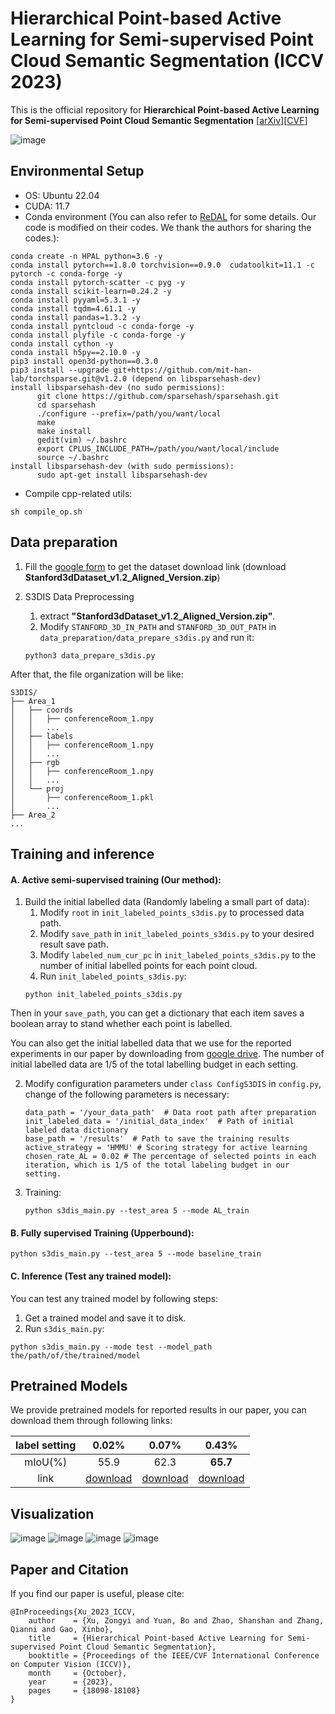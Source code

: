 # Hierarchical Point-based Active Learning for Semi-supervised Point Cloud Semantic Segmentation (ICCV 2023)

This is the official repository for **Hierarchical Point-based Active Learning for Semi-supervised Point Cloud
Semantic Segmentation** [[arXiv](https://arxiv.org/abs/2308.11166)][[CVF](https://openaccess.thecvf.com/content/ICCV2023/html/Xu_Hierarchical_Point-based_Active_Learning_for_Semi-supervised_Point_Cloud_Semantic_Segmentation_ICCV_2023_paper.html)]

![image](imgs/framework.png)

## Environmental Setup

- OS: Ubuntu 22.04
- CUDA: 11.7
- Conda environment (You can also refer to [ReDAL](https://github.com/tsunghan-wu/ReDAL) for some details. Our code is modified on their codes. We thank the authors for sharing the codes.):
```shell
conda create -n HPAL python=3.6 -y
conda install pytorch==1.8.0 torchvision==0.9.0  cudatoolkit=11.1 -c pytorch -c conda-forge -y
conda install pytorch-scatter -c pyg -y
conda install scikit-learn=0.24.2 -y
conda install pyyaml=5.3.1 -y
conda install tqdm=4.61.1 -y
conda install pandas=1.3.2 -y
conda install pyntcloud -c conda-forge -y
conda install plyfile -c conda-forge -y
conda install cython -y
conda install h5py==2.10.0 -y
pip3 install open3d-python==0.3.0
pip3 install --upgrade git+https://github.com/mit-han-lab/torchsparse.git@v1.2.0 (depend on libsparsehash-dev)
install libsparsehash-dev (no sudo permissions):
      git clone https://github.com/sparsehash/sparsehash.git
      cd sparsehash
      ./configure --prefix=/path/you/want/local
      make
      make install
      gedit(vim) ~/.bashrc
      export CPLUS_INCLUDE_PATH=/path/you/want/local/include
      source ~/.bashrc
install libsparsehash-dev (with sudo permissions):
      sudo apt-get install libsparsehash-dev
```
- Compile cpp-related utils:
```shell
sh compile_op.sh
```

## Data preparation

1. Fill the [google form](https://docs.google.com/forms/d/e/1FAIpQLScDimvNMCGhy_rmBA2gHfDu3naktRm6A8BPwAWWDv-Uhm6Shw/viewform) to get the dataset download link (download **Stanford3dDataset_v1.2_Aligned_Version.zip**)

2. S3DIS Data Preprocessing
    1. extract **"Stanford3dDataset_v1.2_Aligned_Version.zip"**.
    2. Modify ```STANFORD_3D_IN_PATH``` and ```STANFORD_3D_OUT_PATH``` in ```data_preparation/data_prepare_s3dis.py``` and run it:
    ```shell
    python3 data_prepare_s3dis.py
    ```

After that, the file organization will be like:

```shell
S3DIS/
├── Area_1
│   ├── coords
│   │   ├── conferenceRoom_1.npy
│   │   ...
│   ├── labels
│   │   ├── conferenceRoom_1.npy
│   │   ...
│   ├── rgb
│   │   ├── conferenceRoom_1.npy
│   │   ...
│   └── proj
│       ├── conferenceRoom_1.pkl
│       ...
├── Area_2
...

```


## Training and inference
#### A. Active semi-supervised training (Our method):
1. Build the initial labelled data (Randomly labeling a small part of data):
   1. Modify ```root``` in ```init_labeled_points_s3dis.py``` to processed data path.
   2. Modify ```save_path``` in ```init_labeled_points_s3dis.py``` to your desired result save path.
   3. Modify ```labeled_num_cur_pc``` in ```init_labeled_points_s3dis.py``` to the number of initial labelled points for each point cloud.
   4. Run ```init_labeled_points_s3dis.py```:
   ```shell
   python init_labeled_points_s3dis.py
   ```
Then in your ```save_path```, you can get a dictionary that each item saves a boolean array to stand whether each point is labelled. 

You can also get the initial labelled data that we use for the reported experiments in our paper by downloading from [google drive](https://drive.google.com/drive/folders/1tmy_prHYUa4NVFzcpGqZR4bMXpzA-6Qp?usp=drive_link). The number of initial labelled data are 1/5 of the total labelling budget in each setting.

2. Modify configuration parameters under ```class ConfigS3DIS``` in ```config.py```, change of the following parameters is necessary:
   ```shell
   data_path = '/your_data_path'  # Data root path after preparation
   init_labeled_data = '/initial_data_index'  # Path of initial labeled data dictionary
   base_path = '/results'  # Path to save the training results
   active_strategy = 'HMMU' # Scoring strategy for active learning
   chosen_rate_AL = 0.02 # The percentage of selected points in each iteration, which is 1/5 of the total labeling budget in our setting.
   ```
   
3. Training:
   ```shell
   python s3dis_main.py --test_area 5 --mode AL_train
   ```

#### B. Fully supervised Training (Upperbound):
   ```shell
   python s3dis_main.py --test_area 5 --mode baseline_train 
   ```
   
#### C. Inference (Test any trained model):
You can test any trained model by following steps:
   1. Get a trained model and save it to disk.
   2. Run ```s3dis_main.py```:
```shell
python s3dis_main.py --mode test --model_path the/path/of/the/trained/model
```

## Pretrained Models

We provide pretrained models for reported results in our paper, you can download them through following links:

| label setting |    0.02%     |    0.07%     |     0.43%     |
|:-------------:|:------------:|:------------:|:-------------:|
|    mIoU(%)    |     55.9     |     62.3     |   **65.7**    |
|     link      | [download](https://drive.google.com/file/d/1Sks2VfKj8NKq24I6GR42umalhR2ItpFC/view?usp=drive_link) |   [download](https://drive.google.com/file/d/14GhtuqzzcZ0-lzb3DgHNyiEgWEPqa78i/view?usp=drive_link)   |   [download](https://drive.google.com/file/d/1pnFpjYU5B2xzYxt7pZrT2rEQqFSdHhQB/view?usp=drive_link)    |
   

## Visualization
![image](imgs/figS1.png)
![image](imgs/figS2.png)
![image](imgs/figS3.png)
![image](imgs/figS4.png)

## Paper and Citation

If you find our paper is useful, please cite:
```shell
@InProceedings{Xu_2023_ICCV,
    author    = {Xu, Zongyi and Yuan, Bo and Zhao, Shanshan and Zhang, Qianni and Gao, Xinbo},
    title     = {Hierarchical Point-based Active Learning for Semi-supervised Point Cloud Semantic Segmentation},
    booktitle = {Proceedings of the IEEE/CVF International Conference on Computer Vision (ICCV)},
    month     = {October},
    year      = {2023},
    pages     = {18098-18108}
}
```

